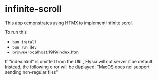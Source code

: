 # infinite-scroll

This app demonstrates using HTMX to implement infinite scroll.

To run this:

- `bun install`
- `bun run dev`
- browse localhost:1919/index.html

If "index.html" is omitted from the URL, Elysia will not server it be default.
Instead, the following error will be displayed:
"MacOS does not support sending non-regular files"
